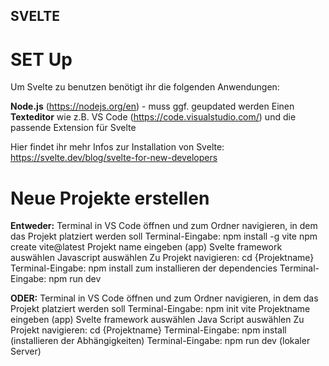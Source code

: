 ## SVELTE

# SET Up

Um Svelte zu benutzen benötigt ihr die folgenden Anwendungen:

**Node.js** (https://nodejs.org/en) - muss ggf. geupdated werden
Einen **Texteditor** wie z.B. VS Code (https://code.visualstudio.com/) und die passende Extension für Svelte 

Hier findet ihr mehr Infos zur Installation von Svelte: https://svelte.dev/blog/svelte-for-new-developers

# Neue Projekte erstellen

**Entweder:**
Terminal in VS Code öffnen und zum Ordner navigieren, in dem das Projekt platziert werden soll
Terminal-Eingabe: npm install -g vite
npm create vite@latest
Projekt name eingeben (app)
Svelte framework auswählen
Javascript auswählen
Zu Projekt navigieren: cd {Projektname}
Terminal-Eingabe: npm install zum installieren der dependencies
Terminal-Eingabe: npm run dev

**ODER:**
Terminal in VS Code öffnen und zum Ordner navigieren, in dem das Projekt platziert werden soll
Terminal-Eingabe: npm init vite
Projektname eingeben (app)
Svelte framework auswählen
Java Script auswählen
Zu Projekt navigieren: cd {Projektname}
Terminal-Eingabe: npm install (installieren der Abhängigkeiten)
Terminal-Eingabe: npm run dev (lokaler Server)

